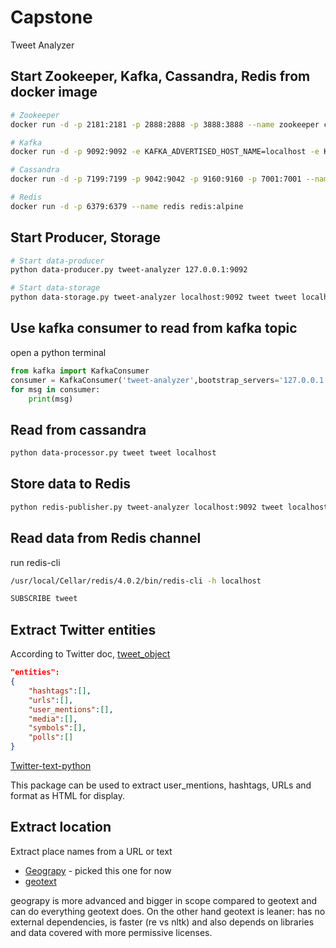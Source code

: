 # Capstone
Tweet Analyzer

## Start Zookeeper, Kafka, Cassandra, Redis from docker image
```sh
# Zookeeper
docker run -d -p 2181:2181 -p 2888:2888 -p 3888:3888 --name zookeeper confluent/zookeeper

# Kafka
docker run -d -p 9092:9092 -e KAFKA_ADVERTISED_HOST_NAME=localhost -e KAFKA_ADVERTISED_PORT=9092 --name kafka --link zookeeper:zookeeper confluent/kafka

# Cassandra
docker run -d -p 7199:7199 -p 9042:9042 -p 9160:9160 -p 7001:7001 --name cassandra cassandra:3.7

# Redis
docker run -d -p 6379:6379 --name redis redis:alpine
```

## Start Producer, Storage
```sh
# Start data-producer
python data-producer.py tweet-analyzer 127.0.0.1:9092

# Start data-storage
python data-storage.py tweet-analyzer localhost:9092 tweet tweet localhost
```

## Use kafka consumer to read from kafka topic
open a python terminal
```python
from kafka import KafkaConsumer
consumer = KafkaConsumer('tweet-analyzer',bootstrap_servers='127.0.0.1:9092')
for msg in consumer:
    print(msg)
```

## Read from cassandra
```sh
python data-processor.py tweet tweet localhost
```

## Store data to Redis
```sh
python redis-publisher.py tweet-analyzer localhost:9092 tweet localhost 6379
```

## Read data from Redis channel
run redis-cli
```sh
/usr/local/Cellar/redis/4.0.2/bin/redis-cli -h localhost

SUBSCRIBE tweet
```

## Extract Twitter entities
According to Twitter doc, [tweet_object](https://developer.twitter.com/en/docs/tweets/data-dictionary/overview/tweet-object)

```json
"entities":
{
    "hashtags":[],
    "urls":[],
    "user_mentions":[],
    "media":[],
    "symbols":[],
    "polls":[]
}
```

[Twitter-text-python](https://github.com/edburnett/twitter-text-python)

This package can be used to extract user_mentions, hashtags, URLs and format as HTML for display.

## Extract location
Extract place names from a URL or text

- [Geograpy](https://github.com/ushahidi/geograpy) - picked this one for now
- [geotext](https://github.com/elyase/geotext)

geograpy is more advanced and bigger in scope compared to geotext and can do everything geotext does. On the other hand geotext is leaner: has no external dependencies, is faster (re vs nltk) and also depends on libraries and data covered with more permissive licenses.
